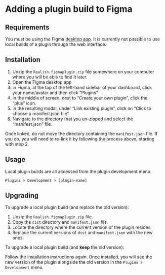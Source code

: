 # Adding a plugin build to Figma

## Requirements

You must be using the Figma [desktop app](https://www.figma.com/downloads/). It is currently not possible to use local builds of a plugin through the web interface.

## Installation

1. Unzip the `Realish.figmaplugin.zip` file somewhere on your computer where you will be able to find it later.
2. Open the Figma desktop app
3. In Figma, at the top of the left-hand sidebar of your dashboard, click your name/avatar and then click “Plugins”
4. In the middle of screen, next to “Create your own plugin”, click the “plus” icon.
5. In the resulting modal, under “Link existing plugin”, click on “Click to choose a manifest.json file”
6. Navigate to the directory that you un-zipped and select the “manifest.json” file.

Once linked, do not move the directory containing the `manifest.json` file. If you do, you will need to re-link it by following the process above, starting with step 2.

## Usage

Local plugin builds are all accessed from the plugin development menu:

`Plugins > Development > [plugin-name]`

## Upgrading

To upgrade a local plugin build (and replace the old version):

1. Unzip the `Realish.figmaplugin.zip` file.
2. Copy the `dist` directory and `manifest.json` file.
3. Locate the directory where the current version of the plugin resides.
4. Replace the current versions of `dist` and `manifest.json` with the new ones.

To upgrade a local plugin build (and **keep** the old version):

Follow the installation instructions again. Once installed, you will see the new version of the plugin alongside the old version in the `Plugins > Development` menu.
